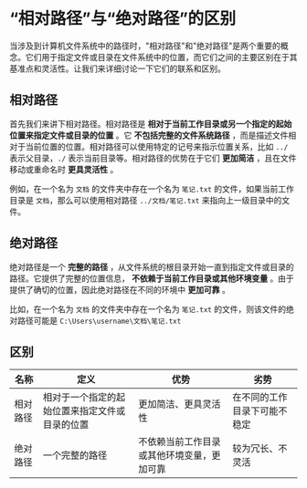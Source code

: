 # “相对路径”与“绝对路径”的区别

当涉及到计算机文件系统中的路径时，"相对路径"和"绝对路径"是两个重要的概念。它们用于指定文件或目录在文件系统中的位置，而它们之间的主要区别在于其基准点和灵活性。让我们来详细讨论一下它们的联系和区别。

## 相对路径

首先我们来讲下相对路径。相对路径是 **相对于当前工作目录或另一个指定的起始位置来指定文件或目录的位置** 。它 **不包括完整的文件系统路径** ，而是描述文件相对于当前位置的位置。相对路径可以使用特定的记号来指示位置关系，比如 `../` 表示父目录，`./` 表示当前目录等。相对路径的优势在于它们 **更加简洁** ，且在文件移动或重命名时 **更具灵活性** 。

例如，在一个名为 `文档` 的文件夹中存在一个名为 `笔记.txt` 的文件，如果当前工作目录是 `文档`，那么可以使用相对路径 `../文档/笔记.txt` 来指向上一级目录中的文件。

## 绝对路径

绝对路径是一个 **完整的路径** ，从文件系统的根目录开始一直到指定文件或目录的路径。它提供了完整的位置信息， **不依赖于当前工作目录或其他环境变量** 。由于提供了确切的位置，因此绝对路径在不同的环境中 **更加可靠** 。

比如，在一个名为 `文档` 的文件夹中存在一个名为 `笔记.txt` 的文件，则该文件的绝对路径可能是 `C:\Users\username\文档\笔记.txt`

## 区别

| 名称 | 定义 | 优势 | 劣势 |
|-----|-----|-----|-----|
| 相对路径 | 相对于一个指定的起始位置来指定文件或目录的位置 | 更加简洁、更具灵活性 | 在不同的工作目录下可能不稳定 |
| 绝对路径 | 一个完整的路径 | 不依赖当前工作目录或其他环境变量，更加可靠 | 较为冗长、不灵活 |
